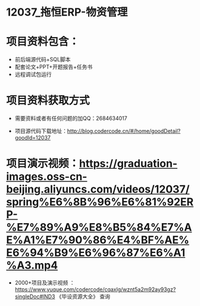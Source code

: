  #  12037_拖恒ERP-物资管理
 
 #  项目资料包含：
 *  前后端源代码+SQL脚本
 *  配套论文+PPT+开题报告+任务书
 *  远程调试包运行

 #  项目资料获取方式
 *  需要资料或者有任何问题的加QQ：2684634017

 *  项目源代码下载地址：http://blog.codercode.cn/#/home/goodDetail?goodId=12037
   
 #  项目演示视频：https://graduation-images.oss-cn-beijing.aliyuncs.com/videos/12037/spring%E6%8B%96%E6%81%92ERP-%E7%89%A9%E8%B5%84%E7%AE%A1%E7%90%86%E4%BF%AE%E6%94%B9%E6%96%87%E6%A1%A3.mp4
          
 *  2000+项目及演示视频 ：https://www.yuque.com/codercode/cqaxlg/wznt5a2m92ay93gz?singleDoc#lND3 《毕设资源大全》
   查询
